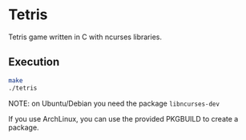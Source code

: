# Tetris

Tetris game written in C with ncurses libraries. 

## Execution 

```bash
make
./tetris
```

NOTE: on Ubuntu/Debian you need the package `libncurses-dev` 

If you use ArchLinux, you can use the provided PKGBUILD to create a package. 
